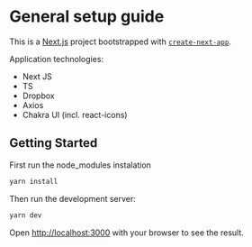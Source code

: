 # General setup guide

This is a [Next.js](https://nextjs.org/) project bootstrapped with [`create-next-app`](https://github.com/vercel/next.js/tree/canary/packages/create-next-app).

Application technologies:
- Next JS
- TS
- Dropbox
- Axios
- Chakra UI (incl. react-icons)

## Getting Started

First run the node_modules instalation

```bash
yarn install
```


Then run the development server:

```bash
yarn dev
```

Open [http://localhost:3000](http://localhost:3000) with your browser to see the result.
